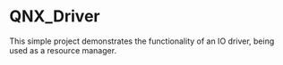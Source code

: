 # QNX_Driver
This simple project demonstrates the functionality of an IO driver, being used as a resource manager.
